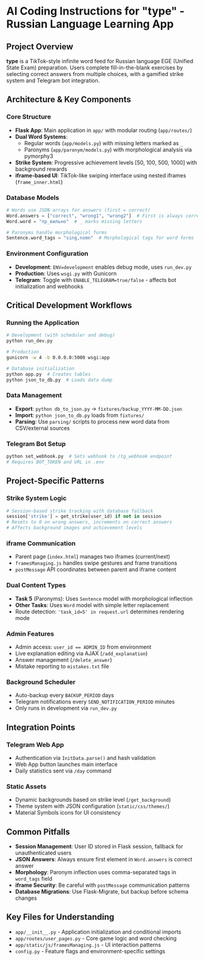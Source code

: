 # AI Coding Instructions for "type" - Russian Language Learning App

## Project Overview
**type** is a TikTok-style infinite word feed for Russian language EGE (Unified State Exam) preparation. Users complete fill-in-the-blank exercises by selecting correct answers from multiple choices, with a gamified strike system and Telegram bot integration.

## Architecture & Key Components

### Core Structure
- **Flask App**: Main application in `app/` with modular routing (`app/routes/`)
- **Dual Word Systems**: 
  - Regular words (`app/models.py`) with missing letters marked as `_`
  - Paronyms (`app/paronym/models.py`) with morphological analysis via pymorphy3
- **Strike System**: Progressive achievement levels [50, 100, 500, 1000] with background rewards
- **iframe-based UI**: TikTok-like swiping interface using nested iframes (`frame_inner.html`)

### Database Models
```python
# Words use JSON arrays for answers (first = correct)
Word.answers = ["correct", "wrong1", "wrong2"]  # First is always correct
Word.word = "пр_вильно"  # _ marks missing letters

# Paronyms handle morphological forms
Sentence.word_tags = "sing,nomn"  # Morphological tags for word forms
```

### Environment Configuration
- **Development**: `ENV=development` enables debug mode, uses `run_dev.py`
- **Production**: Uses `wsgi.py` with Gunicorn
- **Telegram**: Toggle with `ENABLE_TELEGRAM=true/false` - affects bot initialization and webhooks

## Critical Development Workflows

### Running the Application
```bash
# Development (with scheduler and debug)
python run_dev.py

# Production
gunicorn -w 4 -b 0.0.0.0:5000 wsgi:app

# Database initialization
python app.py  # Creates tables
python json_to_db.py  # Loads data dump
```

### Data Management
- **Export**: `python db_to_json.py` → `fixtures/backup_YYYY-MM-DD.json`
- **Import**: `python json_to_db.py` loads from `fixtures/` 
- **Parsing**: Use `parsing/` scripts to process new word data from CSV/external sources

### Telegram Bot Setup
```bash
python set_webhook.py  # Sets webhook to /tg_webhook endpoint
# Requires BOT_TOKEN and URL in .env
```

## Project-Specific Patterns

### Strike System Logic
```python
# Session-based strike tracking with database fallback
session['strike'] = get_strike(user_id) if not in session
# Resets to 0 on wrong answers, increments on correct answers
# Affects background images and achievement levels
```

### iframe Communication
- Parent page (`index.html`) manages two iframes (current/next)
- `framesManaging.js` handles swipe gestures and frame transitions
- `postMessage` API coordinates between parent and iframe content

### Dual Content Types
- **Task 5** (Paronyms): Uses `Sentence` model with morphological inflection
- **Other Tasks**: Uses `Word` model with simple letter replacement
- Route detection: `'task_id=5' in request.url` determines rendering mode

### Admin Features
- Admin access: `user_id == ADMIN_ID` from environment
- Live explanation editing via AJAX (`/add_explanation`)
- Answer management (`/delete_answer`)
- Mistake reporting to `mistakes.txt` file

### Background Scheduler
- Auto-backup every `BACKUP_PERIOD` days
- Telegram notifications every `SEND_NOTIFICATION_PERIOD` minutes
- Only runs in development via `run_dev.py`

## Integration Points

### Telegram Web App
- Authentication via `InitData.parse()` and hash validation
- Web App button launches main interface
- Daily statistics sent via `/day` command

### Static Assets
- Dynamic backgrounds based on strike level (`/get_background`)
- Theme system with JSON configuration (`static/css/themes/`)
- Material Symbols icons for UI consistency

## Common Pitfalls
- **Session Management**: User ID stored in Flask session, fallback for unauthenticated users
- **JSON Answers**: Always ensure first element in `Word.answers` is correct answer
- **Morphology**: Paronym inflection uses comma-separated tags in `word_tags` field
- **iframe Security**: Be careful with `postMessage` communication patterns
- **Database Migrations**: Use Flask-Migrate, but backup before schema changes

## Key Files for Understanding
- `app/__init__.py` - Application initialization and conditional imports
- `app/routes/user_pages.py` - Core game logic and word checking
- `app/static/js/framesManaging.js` - UI interaction patterns
- `config.py` - Feature flags and environment-specific settings